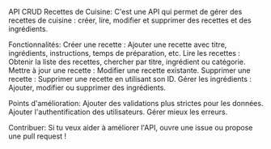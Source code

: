 API CRUD Recettes de Cuisine: 
C'est une API qui permet de gérer des recettes de cuisine : créer, lire, modifier et supprimer des recettes et des ingrédients.

Fonctionnalités: 
Créer une recette : Ajouter une recette avec titre, ingrédients, instructions, temps de préparation, etc.
Lire les recettes : Obtenir la liste des recettes, chercher par titre, ingrédient ou catégorie.
Mettre à jour une recette : Modifier une recette existante.
Supprimer une recette : Supprimer une recette en utilisant son ID.
Gérer les ingrédients : Ajouter, modifier ou supprimer des ingrédients.

Points d'amélioration: 
Ajouter des validations plus strictes pour les données.
Ajouter l'authentification des utilisateurs.
Gérer mieux les erreurs.

Contribuer: 
Si tu veux aider à améliorer l'API, ouvre une issue ou propose une pull request !
